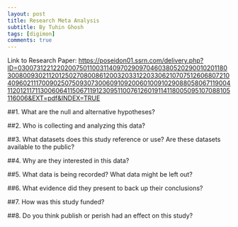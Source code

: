 ```yaml
---
layout: post
title: Research Meta Analysis
subtitle: By Tuhin Ghosh
tags: [digimon]
comments: true
---
```


Link to Research Paper: https://poseidon01.ssrn.com/delivery.php?ID=030073122122020075011003114097029097046038052029001020118030080093021120125027080086120032033122033062107075126068072104096021117009025075093073006091092006010091029088058067119004112012117113006064115067119123095110076126019114118005095107088105116006&EXT=pdf&INDEX=TRUE


##1. What are the null and alternative hypotheses?


##2. Who is collecting and analyzing this data?


##3. What datasets does this study reference or use? Are these datasets available to the public?


##4. Why are they interested in this data?


##5. What data is being recorded? What data might be left out?


##6. What evidence did they present to back up their conclusions?


##7. How was this study funded?


##8. Do you think publish or perish had an effect on this study?
